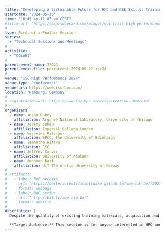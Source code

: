 ```yaml
---
title: "Developing a Sustainable Future for HPC and RSE Skills: Training Pathways and Structures"
startdate: "2024-05-15"
time: "10:05 am-11:05 am CEST"
#title-url: "https://app.swapcard.com/widget/event/isc-high-performance-2024/planning/UGxhbm5pbmdfMTgyNjc4OA=="
#
type: Birds-of-a-Feather Session 
series: 
  - "Technical Sessions and Meetings"
#
activities:
  - "COLABS"
#
parent-event-name: ISC24
parent-event-file: parentconf-2024-05-12-isc24
#
venue: "ISC High Performance 2024"
venue-type: "conference"
venue-url: https://www.isc-hpc.com/
location: "Hamburg, Germany"
#
# registration-url: https://www.isc-hpc.com/registration-2024.html
#
organizers:
  - name: Anshu Dubey
    affiliation: Argonne National Laboratory, University of Chicago
  - name: Jeremy Cohen
    affiliation: Imperial College London
  - name: Weronika Filinger
    affiliation: EPCC, The University of Edinburgh
  - name: Samantha Wittke
    affiliation: CSC
  - name: Jeffrey Carver
    affiliation: University of Alabama
  - name: Radovan Bast
    affiliation: UiT The Arctic University of Norway
#
# artifacts:
#   - label: BoF archive
#     url: "https://betterscientificsoftware.github.io/swe-cse-bof/2023-05-isc23-bof/"
#     format: webpage
#   - label: BoF series
#     url: "http://bit.ly/swe-cse-bof"
#     format: website
#
description: |
  Despite the quantity of existing training materials, acquisition and development of the specialist skills required for HPC is not straightforward enough to address the needs of the growing and diversifying HPC community. To address this, the HPC teaching and training ecosystem needs to mirror the growth and diversification of the HPC community and related technologies. This BoF will explore the arising new requirements in order to identify further entry points to HPC and RSE skills development. It will also support the building of well-defined learning pathways that more accurately represent the aims of the user/learner community and changing technology landscape. The learning pathways provide two major benefits, first they encourage a shift from teaching topics in a linear manner toward concept based learning pathways that better align with adult learning models. Secondly, they are the next step in developing guidelines to make the training content more FAIR - findable, accessible, interoperable and reusable. Developing interoperable, citable and persistent training materials is key to creating personalised learning pathways that directly correspond to the training needs and job requirements of HPC community members, especially in the exascale era. This session gathers experts from several HPC and RSE projects and initiatives from across the world to lead the community discussion on the development of novel learning pathways. It will build on previously collected data and an understanding of community perspectives to advance the development of approaches to learning in the HPC community. We encourage everyone involved or interested in HPC training to attend.

  **Target Audience:** This session is for anyone interested in HPC and RSE teaching, training and professional development. People involved in designing, developing and delivering training content are especially welcome. We also look forward to hearing from potential learners. The HPC community is constantly evolving, requiring its members to always learn new skills.
---
```

